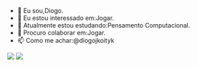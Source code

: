 - 👋 Eu sou,Diogo. 
- 👀 Eu estou interessado em:Jogar.
- 🌱 Atualmente estou estudando:Pensamento Computacional.
- 💞️ Procuro colaborar em:Jogar.
- 📫 Como me achar:@diogojkoityk

<img src="https://img.shields.io/badge/Scratch-4D97FF?style=for-the-badge&logo=Scratch&logoColor=white">
<img src="https://img.shields.io/badge/JavaScript-323330?style=for-the-badge&logo=javascript&logoColor=F7DF1E">
